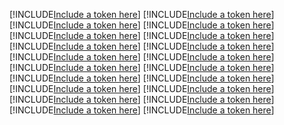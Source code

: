 [!INCLUDE[Include a token here](refs1533732070401/r1.md)]
[!INCLUDE[Include a token here](refs1533732070401/r2.md)]
[!INCLUDE[Include a token here](refs1533732070401/r3.md)]
[!INCLUDE[Include a token here](refs1533732070401/r4.md)]
[!INCLUDE[Include a token here](refs1533732070401/r5.md)]
[!INCLUDE[Include a token here](refs1533732070401/r6.md)]
[!INCLUDE[Include a token here](refs1533732070401/r7.md)]
[!INCLUDE[Include a token here](refs1533732070401/r8.md)]
[!INCLUDE[Include a token here](refs1533732070401/r9.md)]
[!INCLUDE[Include a token here](refs1533732070401/r10.md)]
[!INCLUDE[Include a token here](refs1533732070401/r11.md)]
[!INCLUDE[Include a token here](refs1533732070401/r12.md)]
[!INCLUDE[Include a token here](refs1533732070401/r13.md)]
[!INCLUDE[Include a token here](refs1533732070401/r14.md)]
[!INCLUDE[Include a token here](refs1533732070401/r15.md)]
[!INCLUDE[Include a token here](refs1533732070401/r16.md)]
[!INCLUDE[Include a token here](refs1533732070401/r17.md)]
[!INCLUDE[Include a token here](refs1533732070401/r18.md)]
[!INCLUDE[Include a token here](refs1533732070401/r19.md)]
[!INCLUDE[Include a token here](refs1533732070401/r20.md)]